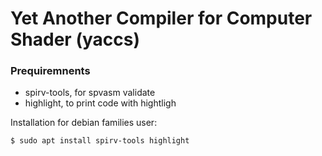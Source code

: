 # Yet Another Compiler for Computer Shader (yaccs)


### Prequiremnents

- spirv-tools, for spvasm validate
- highlight, to print code with hightligh

Installation for debian families user:
```shell
$ sudo apt install spirv-tools highlight
```
